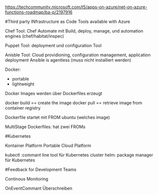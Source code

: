 https://techcommunity.microsoft.com/t5/apps-on-azure/net-on-azure-functions-roadmap/ba-p/2197916

#Third party INfrastructure as Code Tools available with Azure

Chef Tool:
Chef Automate mit Build, deploy, manage, und automation engines (chef/habitat/inspec)

Puppet Tool:
deployment und configuration Tool

Anisble Tool: 
Cloud providioning, configuration management, application deployment
Ansible is agentless (muss nicht installiert werden)


Docker:
- portable
- lightweight


Docker Images werden über Dockerfiles erzeugt

docker build == create the image
docker pull == retrieve image from container registry


Dockerfile startet mit 
FROM ubuntu (welches image)

MultiStage Dockerfiles:
hat zwei FROMs



#Kubernetes

Kontainer Platform
Portable Cloud Platform

kubectl :commant line tool für Kubernetes cluster
helm: package manager für Kubernetes


#Feedback for Development Teams

Continous Monitoring

OnEventCommant Überschreiben












































